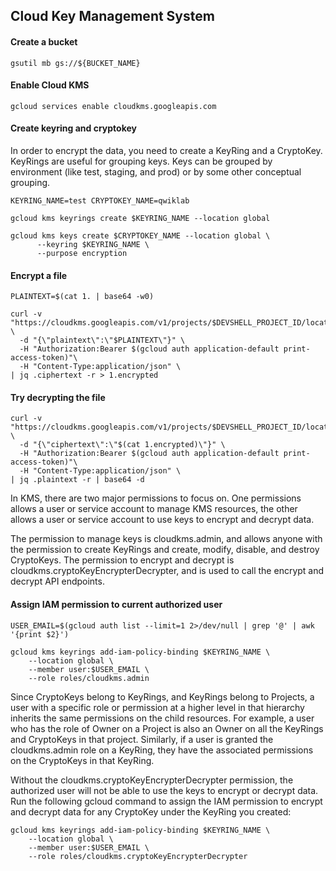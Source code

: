 ## Cloud Key Management System

#### Create a bucket
```
gsutil mb gs://${BUCKET_NAME}
```

#### Enable Cloud KMS
```
gcloud services enable cloudkms.googleapis.com
```

#### Create keyring and cryptokey
In order to encrypt the data, you need to create a KeyRing and a CryptoKey. KeyRings are useful for grouping keys. Keys can be grouped by environment (like test, staging, and prod) or by some other conceptual grouping.
```
KEYRING_NAME=test CRYPTOKEY_NAME=qwiklab

gcloud kms keyrings create $KEYRING_NAME --location global

gcloud kms keys create $CRYPTOKEY_NAME --location global \
      --keyring $KEYRING_NAME \
      --purpose encryption
```

#### Encrypt a file
```
PLAINTEXT=$(cat 1. | base64 -w0)

curl -v "https://cloudkms.googleapis.com/v1/projects/$DEVSHELL_PROJECT_ID/locations/global/keyRings/$KEYRING_NAME/cryptoKeys/$CRYPTOKEY_NAME:encrypt" \
  -d "{\"plaintext\":\"$PLAINTEXT\"}" \
  -H "Authorization:Bearer $(gcloud auth application-default print-access-token)"\
  -H "Content-Type:application/json" \
| jq .ciphertext -r > 1.encrypted
```

#### Try decrypting the file
```
curl -v "https://cloudkms.googleapis.com/v1/projects/$DEVSHELL_PROJECT_ID/locations/global/keyRings/$KEYRING_NAME/cryptoKeys/$CRYPTOKEY_NAME:decrypt" \
  -d "{\"ciphertext\":\"$(cat 1.encrypted)\"}" \
  -H "Authorization:Bearer $(gcloud auth application-default print-access-token)"\
  -H "Content-Type:application/json" \
| jq .plaintext -r | base64 -d
```

In KMS, there are two major permissions to focus on. One permissions allows a user or service account to manage KMS resources, the other allows a user or service account to use keys to encrypt and decrypt data.

The permission to manage keys is cloudkms.admin, and allows anyone with the permission to create KeyRings and create, modify, disable, and destroy CryptoKeys. The permission to encrypt and decrypt is cloudkms.cryptoKeyEncrypterDecrypter, and is used to call the encrypt and decrypt API endpoints.

#### Assign IAM permission to current authorized user
```
USER_EMAIL=$(gcloud auth list --limit=1 2>/dev/null | grep '@' | awk '{print $2}')

gcloud kms keyrings add-iam-policy-binding $KEYRING_NAME \
    --location global \
    --member user:$USER_EMAIL \
    --role roles/cloudkms.admin
```

Since CryptoKeys belong to KeyRings, and KeyRings belong to Projects, a user with a specific role or permission at a higher level in that hierarchy inherits the same permissions on the child resources. For example, a user who has the role of Owner on a Project is also an Owner on all the KeyRings and CryptoKeys in that project. Similarly, if a user is granted the cloudkms.admin role on a KeyRing, they have the associated permissions on the CryptoKeys in that KeyRing.

Without the cloudkms.cryptoKeyEncrypterDecrypter permission, the authorized user will not be able to use the keys to encrypt or decrypt data. Run the following gcloud command to assign the IAM permission to encrypt and decrypt data for any CryptoKey under the KeyRing you created:

```
gcloud kms keyrings add-iam-policy-binding $KEYRING_NAME \
    --location global \
    --member user:$USER_EMAIL \
    --role roles/cloudkms.cryptoKeyEncrypterDecrypter
```

